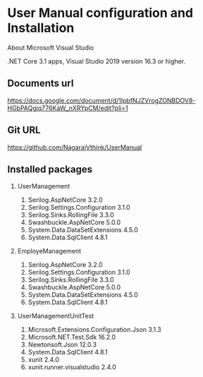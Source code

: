 # User Manual configuration and Installation 
About Microsoft Visual Studio

.NET Core 3.1 apps, Visual Studio 2019 version 16.3 or higher.

## Documents url
  https://docs.google.com/document/d/1IpbfNJZVrogZONBDOV8-HGbPAQgjq776KaW_nXRYpCM/edit?pli=1 
## Git URL
  https://github.com/NagarajVthink/UserManual  
## Installed packages
1. UserManagement <br />
   1.	Serilog.AspNetCore 3.2.0 
   2.	Serilog.Settings.Configuration 3.1.0
   3.	Serilog.Sinks.RollingFile 3.3.0
   4.	Swashbuckle.AspNetCore 5.0.0
   5.	System.Data.DataSetExtensions 4.5.0
   6.	System.Data.SqlClient 4.8.1
	 
2. EmployeManagement <br />
   1.	Serilog.AspNetCore 3.2.0
   2.	Serilog.Settings.Configuration 3.1.0
   3.	Serilog.Sinks.RollingFile 3.3.0
   4.	Swashbuckle.AspNetCore 5.0.0
   5.	System.Data.DataSetExtensions 4.5.0
   6.	System.Data.SqlClient 4.8.1
	 
3. UserManagementUnitTest <br />
   1.	Microsoft.Extensions.Configuration.Json 3.1.3
   2.	Microsoft.NET.Test.Sdk 16.2.0
   3.	Newtonsoft.Json 12.0.3
   4.	System.Data.SqlClient 4.8.1
   5.	xunit 2.4.0
   6.	xunit.runner.visualstudio 2.4.0
	 

